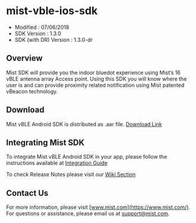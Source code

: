 # mist-vble-ios-sdk
* Modified : 07/06/2018
* SDK Version : 1.3.0
* SDK (with DR) Version : 1.3.0-dr
## Overview
Mist SDK will provide you the indoor bluedot experience using Mist’s 16 vBLE antenna array Access point. Using this SDK you will know where the user is and can provide proximity related notification using Mist patented vBeacon technology.

## Download
Mist vBLE Android SDK is distributed as .aar file. [Download Link](https://github.com/mistsys/mist-vble-ios-sdk/tree/master/Frameworks)
  
## Integrating Mist SDK
To integrate Mist vBLE Android SDK in your app, please follow the instructions available at [Integration Guide](https://github.com/mistsys/mist-vble-ios-sdk/wiki/Integration-Guide)

To check Release Notes please visit our [Wiki Section](https://github.com/mistsys/mist-vble-ios-sdk/wiki/Release-Notes)

## Contact Us
For more information, please visit [www.mist.com](https://www.mist.com/). For questions or assistance, please email us at support@mist.com.
